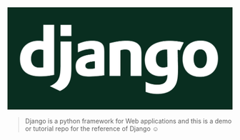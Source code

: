 <img src="img/django-logo-negative.1d528e2cb5fb.png">

> Django is a python framework for Web applications and this is a demo or tutorial repo for the reference of Django ☺️
